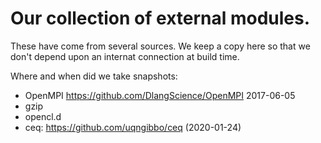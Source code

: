 # Our collection of external modules.

These have come from several sources.
We keep a copy here so that we don't depend upon an internat connection
at build time.

Where and when did we take snapshots:

* OpenMPI https://github.com/DlangScience/OpenMPI 2017-06-05
* gzip
* opencl.d
* ceq: https://github.com/uqngibbo/ceq (2020-01-24)
